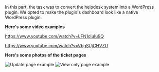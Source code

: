 In this part, the task was to convert the helpdesk system into a WordPress plugin. We opted to make the plugin's dashboard look like a native WordPress plugin.

**Here's some video examples**

https://www.youtube.com/watch?v=LFN1diuIu9Q

https://www.youtube.com/watch?v=VbgSUjCHVZU

**Here's some photos of the ticket pages**

![Update page example](https://i.imgur.com/TqlSdQk.png)
![View only page example](https://i.imgur.com/8iJkCVQ.png)